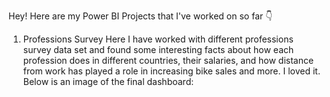 Hey!
Here are my Power BI Projects that I've worked on so far 👇

1. Professions Survey
   Here I have worked with different professions survey data set and found some interesting facts about how each profession does in different countries, their salaries, and how distance from work has
   played a role in increasing bike sales and more. I loved it.
   Below is an image of the final dashboard:
   
